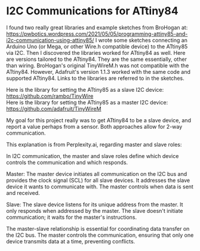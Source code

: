 # I2C Communications for ATtiny84

I found two really great libraries and example sketches from BroHogan at: https://pwbotics.wordpress.com/2021/05/05/programming-attiny85-and-i2c-communication-using-attiny85/
I wrote some sketches connecting an Arduino Uno (or Mega, or other Wire.h compatible device) to the ATtiny85 via I2C. Then I discovered the libraries worked for ATtiny84 as well. Here are versions tailored to the ATtiny84.
They are the same essentially, other than wiring.
BroHogan's original TinyWireM.h was not compatible with the ATtiny84. However, Adafruit's version 1.1.3 worked with the same code and supported ATtiny84.
Links to the libraries are referred to in the sketches.<br>

Here is the library for setting the ATtiny85 as a slave I2C device:<br>
https://github.com/rambo/TinyWire<br>
Here is the library for setting the ATtiny85 as a master I2C device:<br>
https://github.com/adafruit/TinyWireM<br>

My goal for this project really was to get ATtiny84 to be a slave device, and report a value perhaps from a sensor. Both approaches allow for 2-way communication.<p>

This explanation is from Perplexity.ai, regarding master and slave roles:

In I2C communication, the master and slave roles define which device controls the communication and which responds.<p>
Master: The master device initiates all communication on the I2C bus and provides the clock signal (SCL) for all slave devices. It addresses the slave device it wants to communicate with. The master controls when data is sent and received.<p>
Slave: The slave device listens for its unique address from the master. It only responds when addressed by the master. The slave doesn't initiate communication; it waits for the master's instructions.<p>
The master-slave relationship is essential for coordinating data transfer on the I2C bus. The master controls the communication, ensuring that only one device transmits data at a time, preventing conflicts.
